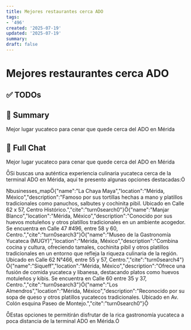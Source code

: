 ```yaml
---
title: Mejores restaurantes cerca ADO
tags:
- '496'
created: '2025-07-19'
updated: '2025-07-19'
summary:
draft: false
---
```


# Mejores restaurantes cerca ADO

## ✅ TODOs


## 📌 Summary
Mejor lugar yucateco para cenar que quede cerca del ADO en Mérida

## 🧠 Full Chat


Mejor lugar yucateco para cenar que quede cerca del ADO en Mérida 



Si buscas una auténtica experiencia culinaria yucateca cerca de la terminal ADO en Mérida, aquí te presento algunas opciones destacadas:

businesses_map{"name":"La Chaya Maya","location":"Mérida, México","description":"Famoso por sus tortillas hechas a mano y platillos tradicionales como panuchos, salbutes y cochinita pibil. Ubicado en Calle 62 x 57, Centro Histórico.","cite":"turn0search0"}{"name":"Manjar Blanco","location":"Mérida, México","description":"Conocido por sus huevos motuleños y otros platillos tradicionales en un ambiente acogedor. Se encuentra en Calle 47 #496, entre 58 y 60, Centro.","cite":"turn0search3"}{"name":"Museo de la Gastronomía Yucateca (MUGY)","location":"Mérida, México","description":"Combina cocina y cultura, ofreciendo tamales, cochinita pibil y otros platillos tradicionales en un entorno que refleja la riqueza culinaria de la región. Ubicado en Calle 62 N°466, entre 55 y 57, Centro.","cite":"turn0search4"}{"name":"Siqueff","location":"Mérida, México","description":"Ofrece una fusión de comida yucateca y libanesa, destacando platos como huevos motuleños y kibis. Se encuentra en Calle 60 entre 35 y 37, Centro.","cite":"turn0search3"}{"name":"Los Almendros","location":"Mérida, México","description":"Reconocido por su sopa de queso y otros platillos yucatecos tradicionales. Ubicado en Av. Colón esquina Paseo de Montejo.","cite":"turn0search0"}

Estas opciones te permitirán disfrutar de la rica gastronomía yucateca a poca distancia de la terminal ADO en Mérida.